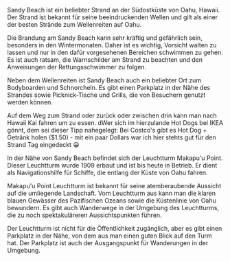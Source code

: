 Sandy Beach ist ein beliebter Strand an der Südostküste von Oahu, Hawaii. Der Strand ist bekannt für seine beeindruckenden Wellen und gilt als einer der besten Strände zum Wellenreiten auf Oahu.

Die Brandung am Sandy Beach kann sehr kräftig und gefährlich sein, besonders in den Wintermonaten. Daher ist es wichtig, Vorsicht walten zu lassen und nur in den dafür vorgesehenen Bereichen schwimmen zu gehen. Es ist auch ratsam, die Warnschilder am Strand zu beachten und den Anweisungen der Rettungsschwimmer zu folgen.

Neben dem Wellenreiten ist Sandy Beach auch ein beliebter Ort zum Bodyboarden und Schnorcheln. Es gibt einen Parkplatz in der Nähe des Strandes sowie Picknick-Tische und Grills, die von Besuchern genutzt werden können.

Auf dem Weg zum Strand oder zurück oder zwischen drin kann man nach Hawaii Kai fahren um zu essen.  dWer sich im hierzulande Hot Dogs bei IKEA gönnt, dem sei dieser Tipp nahegelegt: Bei Costco's gibt es Hot Dog + Getränk holen ($1.50) - mit ein paar Dollars war ich hier stehts gut für den Strand Tag eingedeckt 😀

In der Nähe von Sandy Beach befindet sich der Leuchtturm Makapu'u Point. Dieser Leuchtturm wurde 1909 erbaut und ist bis heute in Betrieb. Er dient als Navigationshilfe für Schiffe, die entlang der Küste von Oahu fahren.

Makapu'u Point Leuchtturm ist bekannt für seine atemberaubende Aussicht auf die umliegende Landschaft. Vom Leuchtturm aus kann man die klaren blauen Gewässer des Pazifischen Ozeans sowie die Küstenlinie von Oahu bewundern. Es gibt auch Wanderwege in der Umgebung des Leuchtturms, die zu noch spektakuläreren Aussichtspunkten führen.

Der Leuchtturm ist nicht für die Öffentlichkeit zugänglich, aber es gibt einen Parkplatz in der Nähe, von dem aus man einen guten Blick auf den Turm hat. Der Parkplatz ist auch der Ausgangspunkt für Wanderungen in der Umgebung.